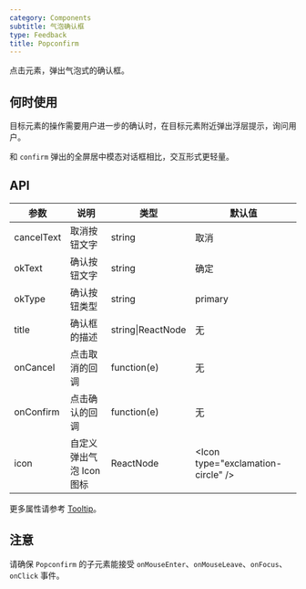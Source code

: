 ```yaml
---
category: Components
subtitle: 气泡确认框
type: Feedback
title: Popconfirm
---
```


点击元素，弹出气泡式的确认框。

## 何时使用

目标元素的操作需要用户进一步的确认时，在目标元素附近弹出浮层提示，询问用户。

和 `confirm` 弹出的全屏居中模态对话框相比，交互形式更轻量。

## API

| 参数 | 说明 | 类型 | 默认值 |
| --- | --- | --- | --- |
| cancelText | 取消按钮文字 | string | 取消 |
| okText | 确认按钮文字 | string | 确定 |
| okType | 确认按钮类型 | string | primary |
| title | 确认框的描述 | string\|ReactNode | 无 |
| onCancel | 点击取消的回调 | function(e) | 无 |
| onConfirm | 点击确认的回调 | function(e) | 无 |
| icon | 自定义弹出气泡 Icon 图标 | ReactNode | &lt;Icon type="exclamation-circle" /&gt; |

更多属性请参考 [Tooltip](/components/tooltip/#API)。

## 注意

请确保 `Popconfirm` 的子元素能接受 `onMouseEnter`、`onMouseLeave`、`onFocus`、`onClick` 事件。
